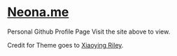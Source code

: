 # [Neona.me](https://neona.me/)
Personal Github Profile Page
Visit the site above to view. 

Credit for Theme goes to [Xiaoying Riley](https://themes.3rdwavemedia.com/).
